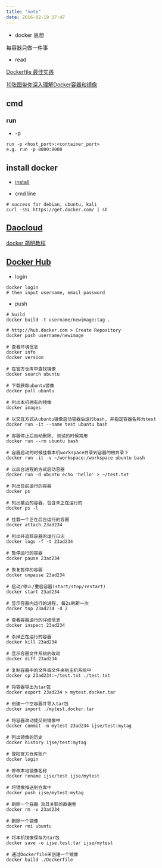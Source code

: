 ```yaml
---
title: "note"
date: 2016-02-19 17:47
---
```


* docker 思想

每容器只做一件事

* read

[Dockerfile 最佳实践][5]

[10张图带你深入理解Docker容器和镜像][6]

## cmd

### run

* -p

```
run -p <host_port>:<container_port>
e.g. run -p 8000:8000
```


## install docker

* [install][1]

* cmd line

```
# success for debian, ubuntu, kali
curl -sSL https://get.docker.com/ | sh
```

## [ Daocloud ][2]

[docker 简明教程][4]

## [ Docker Hub ][3]

* login

```
docker login
# then input username, email password
```

* push

```
# build
docker build -t username/newimage:tag .

# http://hub.docker.com > Create Repository 
docker push username/newimage
```


```
# 查看环境信息
docker info  
docker version

# 在官方仓库中查找镜像
docker search ubuntu

# 下载获取ubuntu镜像
docker pull ubuntu

# 列出本机拥有的镜像
docker images

# 以交互方式从ubuntu镜像启动容器后运行bash, 并指定容器名称为test
docker run -it --name test ubuntu bash

# 容器停止后自动删除, 测试的时候常用
docker run --rm ubuntu bash

# 容器启动的时候挂载本机workspace目录到容器的根目录下
docker run -it -v ~/workspace:/workspace ubuntu bash

# 以后台进程的方式启动容器
docker run -d ubuntu echo 'hello' > ~/test.txt

# 列出目前运行的容器
docker ps

# 列出最近的容器，包含未正在运行的
docker ps -l

# 挂载一个正在后台运行的容器
docker attach 23ad234

# 列出并追踪容器的运行日志
docker logs -f -t 23ad234

# 暂停运行的容器
docker pause 23ad234

# 恢复暂停的容器
docker unpause 23ad234

# 启动/停止/重启容器(start/stop/restart)
docker start 23ad234

# 显示容器内运行的进程, 每2s刷新一次
docker top 23ad234 -d 2

# 查看容器运行的详细信息
docker inspect 23ad234

# 杀掉正在运行的容器
docker kill 23ad234

# 显示容器文件系统的改动
docker diff 23ad234

# 复制容器中的文件或文件夹到主机系统中
docker cp 23ad234:~/test.txt ./test.txt

# 将容器导出为tar包
docker export 23ad234 > mytest.docker.tar

# 创建一个空容器并导入tar包
docker import ./mytest.docker.tar

# 将容器改动提交到镜像中
docker commit -m mytest 23ad234 ijse/test:mytag

# 列出镜像的历史
docker history ijse/test:mytag

# 登陆官方仓库账户
docker login

# 修改本地镜像名称
docker rename ijse/test ijse/mytest

# 将镜像推送到仓库中
docker push ijse/mytest:mytag

# 删除一个容器 及其关联的数据卷
docker rm -v 23ad234

# 删除一个镜像
docker rmi ubuntu

# 将本机镜像保存为tar包
docker save -o ijse.test.tar ijse/mytest

# 通过Dockerfile来创建一个镜像
docker build ./Dockerfile
```

[1]: https://docs.docker.com/engine/installation/
[2]: https://account.daocloud.io/signup
[3]: https://hub.docker.com/
[4]: http://blog.saymagic.cn/2015/06/01/learning-docker.html
[5]: https://docs.docker.com/engine/userguide/eng-image/dockerfile_best-practices/
[6]: http://dockone.io/article/783